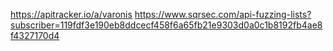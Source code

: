 








https://apitracker.io/a/varonis
https://www.sqrsec.com/api-fuzzing-lists?subscriber=119fdf3e190eb8ddcecf458f6a65fb21e9303d0a0c1b8192fb4ae8f4327170d4